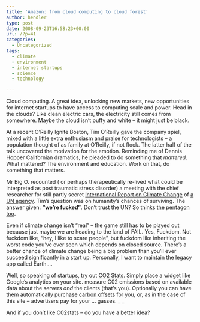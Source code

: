 ```yaml
---
title: 'Amazon: from cloud computing to cloud forest'
author: hendler
type: post
date: 2008-09-23T16:58:23+00:00
url: /?p=41
categories:
  - Uncategorized
tags:
  - climate
  - environment
  - internet startups
  - science
  - technology

---
```

Cloud computing. A great idea, unlocking new markets, new opportunities for internet startups to have access to computing scale and power. Head in the clouds? Like clean electric cars, the electricity still comes from somewhere. Maybe the cloud isn&#8217;t puffy and white &#8211; it might just be black.

At a recent O&#8217;Reilly Ignite Boston, Tim O&#8217;Reilly gave the company spiel, mixed with a little extra enthusiasm and praise for technologists &#8211; a population thought of as family at O&#8217;Reilly, if not flock. The latter half of the talk uncovered the motivation for the emotion. Reminding me of Dennis Hopper Californian dramatics, he pleaded to do something that _mattered_. What mattered? The environment and education. Work on that, do something that matters.

Mr Big O. recounted ( or perhaps therapeutically re-lived what could be interpreted as post traumatic stress disorder) a meeting with the chief researcher for still partly secret [International Report on Climate Change][1] of [a UN agency][2]. Tim&#8217;s question was on humanity&#8217;s chances of surviving. The answer given: **&#8220;we&#8217;re fucked&#8221;**. Don&#8217;t trust the UN? So thinks [the pentagon too][3].

Even if climate change isn&#8217;t &#8220;real&#8221; &#8211; the game still has to be played out because just maybe we are heading to the land of FAIL. Yes, Fuckdom. Not fuckdom like, &#8220;hey, I like to scare people&#8221;, but fuckdom like inheriting the worst code you&#8217;ve ever seen which depends on closed source. There&#8217;s a better chance of climate change being a big problem than you&#8217;ll ever succeed significantly in a start up. Personally, I want to maintain the legacy app called Earth&#8230;.

Well, so speaking of startups, try out [CO2 Stats][4]. Simply place a widget like Google&#8217;s analytics on your site. measure C02 emissions based on available data about the servers _and_ the clients (that&#8217;s you). Optionally you can have them automatically purchase [carbon offsets][5] for you, or, as in the case of this site &#8211; advertisers pay for your &#8230; gasses. _ _

And if you don&#8217;t like C02stats &#8211; do you have a better idea?

 [1]: http://ipcc-wg1.ucar.edu/wg1/wg1-report.html
 [2]: http://www.ipcc.ch/
 [3]: http://www.guardian.co.uk/environment/2004/feb/22/usnews.theobserver
 [4]: http://www.co2stats.com/
 [5]: http://en.wikipedia.org/wiki/Carbon_offset